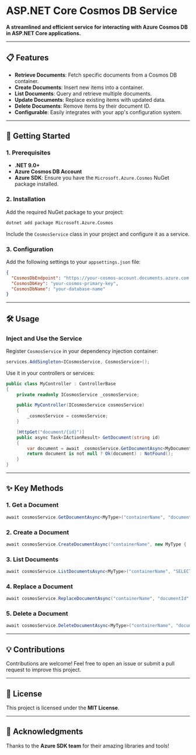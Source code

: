
# ASP.NET Core Cosmos DB Service

**A streamlined and efficient service for interacting with Azure Cosmos DB in ASP.NET Core applications.**

---

## 📋 Features

- **Retrieve Documents**: Fetch specific documents from a Cosmos DB container.
- **Create Documents**: Insert new items into a container.
- **List Documents**: Query and retrieve multiple documents.
- **Update Documents**: Replace existing items with updated data.
- **Delete Documents**: Remove items by their document ID.
- **Configurable**: Easily integrates with your app's configuration system.

---

## 🚀 Getting Started

### 1. Prerequisites
- **.NET 9.0+**
- **Azure Cosmos DB Account**
- **Azure SDK**: Ensure you have the `Microsoft.Azure.Cosmos` NuGet package installed.

### 2. Installation

Add the required NuGet package to your project:
```bash
dotnet add package Microsoft.Azure.Cosmos
```

Include the `CosmosService` class in your project and configure it as a service.

### 3. Configuration

Add the following settings to your `appsettings.json` file:
```json
{
  "CosmosDbEndpoint": "https://your-cosmos-account.documents.azure.com:443/",
  "CosmosDbKey": "your-cosmos-primary-key",
  "CosmosDbName": "your-database-name"
}
```

---

## 🛠️ Usage

### Inject and Use the Service
Register `CosmosService` in your dependency injection container:

```csharp
services.AddSingleton<ICosmosService, CosmosService>();
```

Use it in your controllers or services:

```csharp
public class MyController : ControllerBase
{
    private readonly ICosmosService _cosmosService;

    public MyController(ICosmosService cosmosService)
    {
        _cosmosService = cosmosService;
    }

    [HttpGet("document/{id}")]
    public async Task<IActionResult> GetDocument(string id)
    {
        var document = await _cosmosService.GetDocumentAsync<MyDocument>("my-container", id);
        return document is not null ? Ok(document) : NotFound();
    }
}
```

---

## ✨ Key Methods

### 1. Get a Document
```csharp
await cosmosService.GetDocumentAsync<MyType>("containerName", "documentId");
```

### 2. Create a Document
```csharp
await cosmosService.CreateDocumentAsync("containerName", new MyType { ... });
```

### 3. List Documents
```csharp
await cosmosService.ListDocumentsAsync<MyType>("containerName", "SELECT * FROM c");
```

### 4. Replace a Document
```csharp
await cosmosService.ReplaceDocumentAsync("containerName", "documentId", updatedItem);
```

### 5. Delete a Document
```csharp
await cosmosService.DeleteDocumentAsync<MyType>("containerName", "documentId");
```

---

## 💡 Contributions

Contributions are welcome! Feel free to open an issue or submit a pull request to improve this project.

---

## 📜 License

This project is licensed under the **MIT License**.

---

## 🌟 Acknowledgments

Thanks to the **Azure SDK team** for their amazing libraries and tools!

